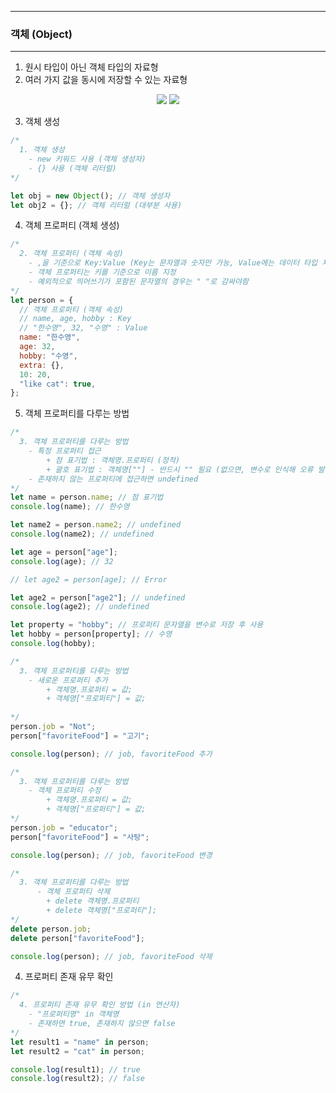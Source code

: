 -----
### 객체 (Object)
-----
1. 원시 타입이 아닌 객체 타입의 자료형
2. 여러 가지 값을 동시에 저장할 수 있는 자료형
<div align="center">
<img src="https://github.com/user-attachments/assets/0d1b60ea-8a1a-487f-be73-61a1a1ba70c6">
<img src="https://github.com/user-attachments/assets/808835a7-48f5-45b9-b4cd-d29d798d543f">
</div>

3. 객체 생성
```js
/*
  1. 객체 생성
    - new 키워드 사용 (객체 생성자)
    - {} 사용 (객체 리터럴)
*/

let obj = new Object(); // 객체 생성자
let obj2 = {}; // 객체 리터럴 (대부분 사용)
```

4. 객체 프로퍼티 (객체 생성)
```js
/*
  2. 객체 프로퍼티 (객체 속성)
    - ,을 기준으로 Key:Value (Key는 문자열과 숫자만 가능, Value에는 데이터 타입 제한 없음)
    - 객체 프로퍼티는 키를 기준으로 이름 지정
    - 예외적으로 띄어쓰기가 포함된 문자열의 경우는 " "로 감싸야함
*/
let person = {
  // 객체 프로퍼티 (객체 속성)
  // name, age, hobby : Key
  // "한수영", 32, "수영" : Value
  name: "한수영",
  age: 32,
  hobby: "수영",
  extra: {},
  10: 20,
  "like cat": true,
};
```

5. 객체 프로퍼티를 다루는 방법
```js
/*
  3. 객체 프로퍼티를 다루는 방법
    - 특정 프로퍼티 접근
        + 점 표기법 : 객체명.프로퍼티 (정적)
        + 괄호 표기법 : 객체명[""] - 반드시 "" 필요 (없으면, 변수로 인식해 오류 발생) (동적으로 프로퍼티 추출 시 사용)
    - 존재하지 않는 프로퍼티에 접근하면 undefined
*/
let name = person.name; // 점 표기법
console.log(name); // 한수영

let name2 = person.name2; // undefined
console.log(name2); // undefined

let age = person["age"];
console.log(age); // 32

// let age2 = person[age]; // Error

let age2 = person["age2"]; // undefined
console.log(age2); // undefined

let property = "hobby"; // 프로퍼티 문자열을 변수로 저장 후 사용
let hobby = person[property]; // 수영
console.log(hobby);

/*
  3. 객체 프로퍼티를 다루는 방법
    - 새로운 프로퍼티 추가
        + 객체명.프로퍼티 = 값;
        + 객체명["프로퍼티"] = 값;
    
*/
person.job = "Not";
person["favoriteFood"] = "고기";

console.log(person); // job, favoriteFood 추가

/*
  3. 객체 프로퍼티를 다루는 방법
    - 객체 프로퍼티 수정
        + 객체명.프로퍼티 = 값;
        + 객체명["프로퍼티"] = 값;
*/
person.job = "educator";
person["favoriteFood"] = "사탕";

console.log(person); // job, favoriteFood 변경

/*
  3. 객체 프로퍼티를 다루는 방법
      - 객체 프로퍼티 삭제
        + delete 객체명.프로퍼티
        + delete 객체명["프로퍼티"];
*/
delete person.job;
delete person["favoriteFood"];

console.log(person); // job, favoriteFood 삭제
```

4. 프로퍼티 존재 유무 확인
```js
/*
  4. 프로퍼티 존재 유무 확인 방법 (in 연산자)
    - "프로퍼티명" in 객체명
    - 존재하면 true, 존재하지 않으면 false
*/
let result1 = "name" in person;
let result2 = "cat" in person;

console.log(result1); // true
console.log(result2); // false
```
